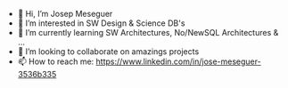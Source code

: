 - 👋 Hi, I’m Josep Meseguer
- 👀 I’m interested in SW Design & Science DB's
- 🌱 I’m currently learning SW Architectures, No/NewSQL Architectures & ...
- 💞️ I’m looking to collaborate on amazings projects
- 📫 How to reach me: https://www.linkedin.com/in/jose-meseguer-3536b335

<!---
JosepMeseguerDSD/JosepMeseguerDSD is a ✨ special ✨ repository because its `README.md` (this file) appears on your GitHub profile.
You can click the Preview link to take a look at your changes.
--->
